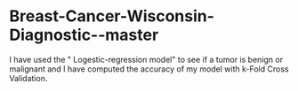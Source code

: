 # Breast-Cancer-Wisconsin-Diagnostic--master
I have used the " Logestic-regression model" to see if a tumor is benign or malignant and I have computed the accuracy of my model with k-Fold Cross Validation.
